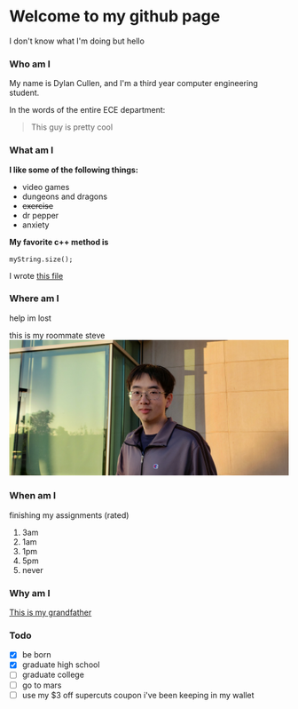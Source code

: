 # Welcome to my github page
I don't know what I'm doing but hello

### Who am I
My name is Dylan Cullen, and I'm a third year computer engineering student.

In the words of the entire ECE department:
> This guy is pretty cool

### What am I
**I like some of the following things:**
- video games
- dungeons and dragons
- ~~exercise~~
- dr pepper
- anxiety

**My favorite c++ method is**
```
myString.size();
```
I wrote [this file](README.md)

### Where am I
help im lost

this is my roommate steve
![](steve.jpg)

### When am I
finishing my assignments (rated)
1. 3am
2. 1am
3. 1pm
4. 5pm
5. never

### Why am I
[This is my grandfather](https://www.pe.com/2015/07/10/riverside-resident-to-compete-in-international-whistling-competition/)

### Todo
- [x] be born
- [x] graduate high school
- [ ] graduate college
- [ ] go to mars
- [ ] use my $3 off supercuts coupon i've been keeping in my wallet